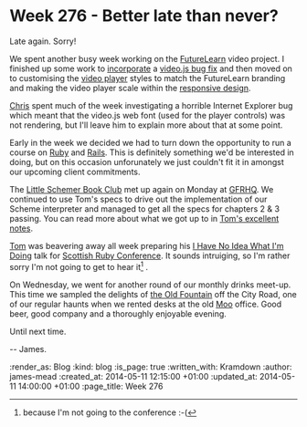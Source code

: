 Week 276 - Better late than never?
========

Late again. Sorry!

We spent another busy week working on the [FutureLearn][] video project. I finished up some work to [incorporate][videojs_rails fork] a [video.js bug fix][] and then moved on to customising the [video player][video.js] styles to match the FutureLearn branding and making the video player scale within the [responsive design][].

[Chris][] spent much of the week investigating a horrible Internet Explorer bug which meant that the video.js web font (used for the player controls) was not rendering, but I'll leave him to explain more about that at some point.

Early in the week we decided we had to turn down the opportunity to run a course on [Ruby][] and [Rails][]. This is definitely something we'd be interested in doing, but on this occasion unforunately we just couldn't fit it in amongst our upcoming client commitments.

The [Little Schemer Book Club][] met up again on Monday at [GFRHQ][]. We continued to use Tom's specs to drive out the implementation of our Scheme interpreter and managed to get all the specs for chapters 2 & 3 passing. You can read more about what we got up to in [Tom's excellent notes][little schemer notes].

[Tom][Tom Stuart] was beavering away all week preparing his [I Have No Idea What I'm Doing][] talk for [Scottish Ruby Conference][]. It sounds intruiging, so I'm rather sorry I'm not going to get to hear it[^1] .

On Wednesday, we went for another round of our monthly drinks meet-up. This time we sampled the delights of [the Old Fountain][] off the City Road, one of our regular haunts when we rented desks at the old [Moo][] office. Good beer, good company and a thoroughly enjoyable evening.

Until next time.

-- James.

[FutureLearn]: https://www.futurelearn.com/
[videojs_rails fork]: https://github.com/Futurelearn/videojs_rails/tree/v4.5.2-with-IE-get-xDomain-fix
[video.js bug fix]: https://github.com/videojs/video.js/pull/1095
[video.js]: http://www.videojs.com/
[responsive design]: http://en.wikipedia.org/wiki/Responsive_web_design
[Chris]: /chris-roos
[GFRHQ]: /contact
[Ruby]: https://www.ruby-lang.org/
[Rails]: http://rubyonrails.org/
[Little Schemer Book Club]: http://lanyrd.com/series/little-schemer-book-club/
[little schemer notes]: https://groups.google.com/forum/#!msg/computationbook/s7IF6FS8vqo/cIMdg85IdKwJ
[Tom Stuart]: http://codon.com/
[I Have No Idea What I'm Doing]: http://programme2014.scottishrubyconference.com/schedule#proposal_103
[Scottish Ruby Conference]: http://2014.scottishrubyconference.com/
[the Old Fountain]: http://www.oldfountain.co.uk/
[Moo]: http://moo.com/


[^1]: because I'm not going to the conference :-(

:render_as: Blog
:kind: blog
:is_page: true
:written_with: Kramdown
:author: james-mead
:created_at: 2014-05-11 12:15:00 +01:00
:updated_at: 2014-05-11 14:00:00 +01:00
:page_title: Week 276
